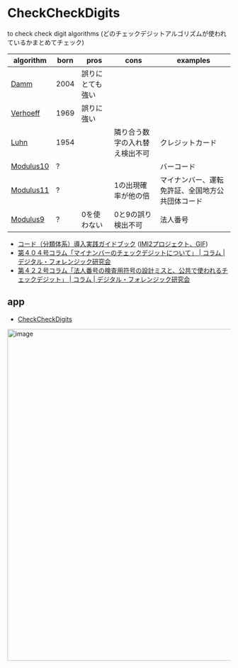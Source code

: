 # CheckCheckDigits

to check check digit algorithms (どのチェックデジットアルゴリズムが使われているかまとめてチェック)

|algorithm|born|pros|cons|examples|
|-|-|-|-|-|
[Damm](https://github.com/code4fukui/Damm)|2004|誤りにとても強い|||
|[Verhoeff](https://github.com/code4fukui/Verhoeff)|1969|誤りに強い|||
|[Luhn](https://github.com/code4fukui/Luhn)|1954||隣り合う数字の入れ替え検出不可|クレジットカード|
|[Modulus10](https://github.com/code4fukui/Modulus10)|?|||バーコード|
|[Modulus11](https://github.com/code4fukui/Modulus11)|?||1の出現確率が他の倍|マイナンバー、運転免許証、全国地方公共団体コード|
|[Modulus9](https://github.com/code4fukui/Modulus9)|?|0を使わない|0と9の誤り検出不可|法人番号|

- [コード（分類体系）導入実践ガイドブック](https://github.com/code4fukui/IMI2/blob/main/463-1_%E3%82%B3%E3%83%BC%E3%83%89%EF%BC%88%E5%88%86%E9%A1%9E%E4%BD%93%E7%B3%BB%EF%BC%89%E5%B0%8E%E5%85%A5%E5%AE%9F%E8%B7%B5%E3%82%AC%E3%82%A4%E3%83%89%E3%83%96%E3%83%83%E3%82%AF.md) ([IMI2プロジェクト、GIF](https://github.com/code4fukui/IMI2))
- [第４０４号コラム「マイナンバーのチェックデジットについて」 | コラム | デジタル・フォレンジック研究会](https://digitalforensic.jp/2016/03/14/column404/)
- [第４２２号コラム「法人番号の検査用符号の設計ミスと、公共で使われるチェックデジット」 | コラム | デジタル・フォレンジック研究会](https://digitalforensic.jp/2016/07/25/column422/)

## app

- [CheckCheckDigits](https://code4fukui.github.io/CheckCheckDigits/)

<img width="749" alt="image" src="https://user-images.githubusercontent.com/1715217/167297889-9b8b9dd7-91b1-4c5f-aca6-476a49dbecf2.png">
